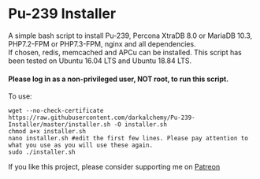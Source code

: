 Pu-239 Installer
==============

A simple bash script to install Pu-239, Percona XtraDB 8.0 or MariaDB 10.3, PHP7.2-FPM or PHP7.3-FPM, nginx and all dependencies.  
If chosen, redis, memcached and APCu can be installed.
This script has been tested on Ubuntu 16.04 LTS and Ubuntu 18.84 LTS.

#### Please log in as a non-privileged user, NOT root, to run this script.

To use:

```
wget --no-check-certificate https://raw.githubusercontent.com/darkalchemy/Pu-239-Installer/master/installer.sh -O installer.sh
chmod a+x installer.sh
nano installer.sh #edit the first few lines. Please pay attention to what you use as you will use these again.
sudo ./installer.sh
```

If you like this project, please consider supporting me on [Patreon](https://www.patreon.com/user?u=15795177) 
